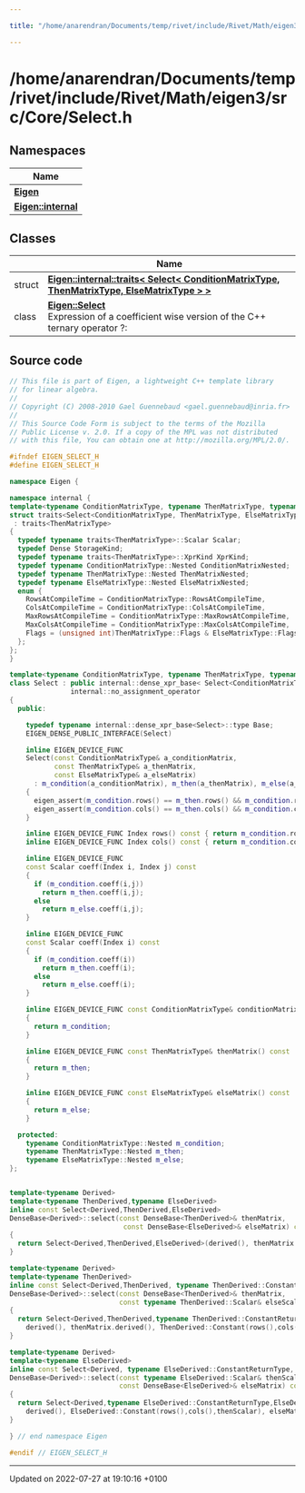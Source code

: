 ```yaml
---

title: "/home/anarendran/Documents/temp/rivet/include/Rivet/Math/eigen3/src/Core/Select.h"

---
```


# /home/anarendran/Documents/temp/rivet/include/Rivet/Math/eigen3/src/Core/Select.h



## Namespaces

| Name           |
| -------------- |
| **[Eigen](http://example.org/namespaces/namespaceeigen/)**  |
| **[Eigen::internal](http://example.org/namespaces/namespaceeigen_1_1internal/)**  |

## Classes

|                | Name           |
| -------------- | -------------- |
| struct | **[Eigen::internal::traits< Select< ConditionMatrixType, ThenMatrixType, ElseMatrixType > >](http://example.org/classes/structeigen_1_1internal_1_1traits_3_01select_3_01conditionmatrixtype_00_01thenmatrixtype_00_01elsematrixtype_01_4_01_4/)**  |
| class | **[Eigen::Select](http://example.org/classes/classeigen_1_1select/)** <br>Expression of a coefficient wise version of the C++ ternary operator ?:  |




## Source code

```cpp
// This file is part of Eigen, a lightweight C++ template library
// for linear algebra.
//
// Copyright (C) 2008-2010 Gael Guennebaud <gael.guennebaud@inria.fr>
//
// This Source Code Form is subject to the terms of the Mozilla
// Public License v. 2.0. If a copy of the MPL was not distributed
// with this file, You can obtain one at http://mozilla.org/MPL/2.0/.

#ifndef EIGEN_SELECT_H
#define EIGEN_SELECT_H

namespace Eigen { 

namespace internal {
template<typename ConditionMatrixType, typename ThenMatrixType, typename ElseMatrixType>
struct traits<Select<ConditionMatrixType, ThenMatrixType, ElseMatrixType> >
 : traits<ThenMatrixType>
{
  typedef typename traits<ThenMatrixType>::Scalar Scalar;
  typedef Dense StorageKind;
  typedef typename traits<ThenMatrixType>::XprKind XprKind;
  typedef typename ConditionMatrixType::Nested ConditionMatrixNested;
  typedef typename ThenMatrixType::Nested ThenMatrixNested;
  typedef typename ElseMatrixType::Nested ElseMatrixNested;
  enum {
    RowsAtCompileTime = ConditionMatrixType::RowsAtCompileTime,
    ColsAtCompileTime = ConditionMatrixType::ColsAtCompileTime,
    MaxRowsAtCompileTime = ConditionMatrixType::MaxRowsAtCompileTime,
    MaxColsAtCompileTime = ConditionMatrixType::MaxColsAtCompileTime,
    Flags = (unsigned int)ThenMatrixType::Flags & ElseMatrixType::Flags & RowMajorBit
  };
};
}

template<typename ConditionMatrixType, typename ThenMatrixType, typename ElseMatrixType>
class Select : public internal::dense_xpr_base< Select<ConditionMatrixType, ThenMatrixType, ElseMatrixType> >::type,
               internal::no_assignment_operator
{
  public:

    typedef typename internal::dense_xpr_base<Select>::type Base;
    EIGEN_DENSE_PUBLIC_INTERFACE(Select)

    inline EIGEN_DEVICE_FUNC
    Select(const ConditionMatrixType& a_conditionMatrix,
           const ThenMatrixType& a_thenMatrix,
           const ElseMatrixType& a_elseMatrix)
      : m_condition(a_conditionMatrix), m_then(a_thenMatrix), m_else(a_elseMatrix)
    {
      eigen_assert(m_condition.rows() == m_then.rows() && m_condition.rows() == m_else.rows());
      eigen_assert(m_condition.cols() == m_then.cols() && m_condition.cols() == m_else.cols());
    }

    inline EIGEN_DEVICE_FUNC Index rows() const { return m_condition.rows(); }
    inline EIGEN_DEVICE_FUNC Index cols() const { return m_condition.cols(); }

    inline EIGEN_DEVICE_FUNC
    const Scalar coeff(Index i, Index j) const
    {
      if (m_condition.coeff(i,j))
        return m_then.coeff(i,j);
      else
        return m_else.coeff(i,j);
    }

    inline EIGEN_DEVICE_FUNC
    const Scalar coeff(Index i) const
    {
      if (m_condition.coeff(i))
        return m_then.coeff(i);
      else
        return m_else.coeff(i);
    }

    inline EIGEN_DEVICE_FUNC const ConditionMatrixType& conditionMatrix() const
    {
      return m_condition;
    }

    inline EIGEN_DEVICE_FUNC const ThenMatrixType& thenMatrix() const
    {
      return m_then;
    }

    inline EIGEN_DEVICE_FUNC const ElseMatrixType& elseMatrix() const
    {
      return m_else;
    }

  protected:
    typename ConditionMatrixType::Nested m_condition;
    typename ThenMatrixType::Nested m_then;
    typename ElseMatrixType::Nested m_else;
};


template<typename Derived>
template<typename ThenDerived,typename ElseDerived>
inline const Select<Derived,ThenDerived,ElseDerived>
DenseBase<Derived>::select(const DenseBase<ThenDerived>& thenMatrix,
                            const DenseBase<ElseDerived>& elseMatrix) const
{
  return Select<Derived,ThenDerived,ElseDerived>(derived(), thenMatrix.derived(), elseMatrix.derived());
}

template<typename Derived>
template<typename ThenDerived>
inline const Select<Derived,ThenDerived, typename ThenDerived::ConstantReturnType>
DenseBase<Derived>::select(const DenseBase<ThenDerived>& thenMatrix,
                           const typename ThenDerived::Scalar& elseScalar) const
{
  return Select<Derived,ThenDerived,typename ThenDerived::ConstantReturnType>(
    derived(), thenMatrix.derived(), ThenDerived::Constant(rows(),cols(),elseScalar));
}

template<typename Derived>
template<typename ElseDerived>
inline const Select<Derived, typename ElseDerived::ConstantReturnType, ElseDerived >
DenseBase<Derived>::select(const typename ElseDerived::Scalar& thenScalar,
                           const DenseBase<ElseDerived>& elseMatrix) const
{
  return Select<Derived,typename ElseDerived::ConstantReturnType,ElseDerived>(
    derived(), ElseDerived::Constant(rows(),cols(),thenScalar), elseMatrix.derived());
}

} // end namespace Eigen

#endif // EIGEN_SELECT_H
```


-------------------------------

Updated on 2022-07-27 at 19:10:16 +0100
